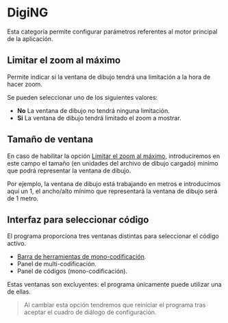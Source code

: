 # DigiNG

Esta categoría permite configurar parámetros referentes al motor principal de la aplicación.

## Limitar el zoom al máximo

Permite indicar si la ventana de dibujo tendrá una limitación a la hora de hacer zoom. 

Se pueden seleccionar uno de los siguientes valores:

* **No** La ventana de dibujo no tendrá ninguna limitación.
* **Si** La ventana de dibujo tendrá limitado el zoom a mostrar.

## Tamaño de ventana

En caso de habilitar la opción [Limitar el zoom al máximo](diging.md#limitar-el-zoom-al-maximo), introduciremos en este campo el tamaño \(en unidades del archivo de dibujo cargado\) mínimo que podrá representar la ventana de dibujo.

Por ejemplo, la ventana de dibujo está trabajando en metros e introducimos aquí un 1, el ancho/alto mínimo que representará la ventana de dibujo será de 1 metro.

## Interfaz para seleccionar código

El programa proporciona tres ventanas distintas para seleccionar el código activo.

* [Barra de herramientas de mono-codificación](../../barras-de-herramientas/codigo.md).
* Panel de multi-codificación.
* Panel de códigos \(mono-codificación\).

Estas ventanas son excluyentes: el programa únicamente puede utilizar una de ellas. 

> Al cambiar esta opción tendremos que reiniciar el programa tras aceptar el cuadro de diálogo de configuración.





